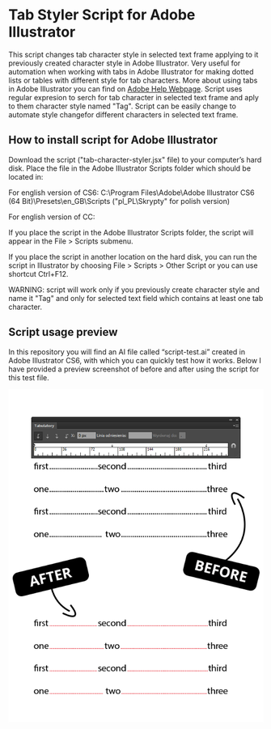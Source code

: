 # Tab Styler Script for Adobe Illustrator
This script changes tab character style in selected text frame applying to it previously created character style in Adobe Illustrator. Very useful for automation when working with tabs in Adobe Illustrator for making dotted lists or tables with different style for tab characters. More about using tabs in Adobe Illustrator you can find on [Adobe Help Webpage](https://helpx.adobe.com/illustrator/using/tabs.html). Script uses regular expresion to serch for tab character in selected text frame and aply to them character style named "Tag". Script can be easily change to automate style changefor different characters in selected text frame.

## How to install script for Adobe Illustrator
Download the script ("tab-character-styler.jsx" file) to your computer’s hard disk. Place the file in the Adobe Illustrator Scripts folder which should be located in:

For english version of CS6: C:\Program Files\Adobe\Adobe Illustrator CS6 (64 Bit)\Presets\en_GB\Scripts ("pl_PL\Skrypty" for polish version)

For english version of CC:

If you place the script in the Adobe Illustrator Scripts folder, the script will appear in the File > Scripts submenu.

If you place the script in another location on the hard disk, you can run the script in Illustrator by choosing File > Scripts > Other Script or you can use shortcut Ctrl+F12.

WARNING: script will work only if you previously create character style and name it "Tag" and only for selected text field which contains at least one tab character.

## Script usage preview
In this repository you will find an AI file called “script-test.ai” created in Adobe Illustrator CS6, with which you can quickly test how it works. Below I have provided a preview screenshot of before and after using the script for this test file.

![Illustrator Tab Styler Script - preview](https://github.com/gitmasz/IllustratorTabStylerScript/blob/master/preview.png?raw=true)
